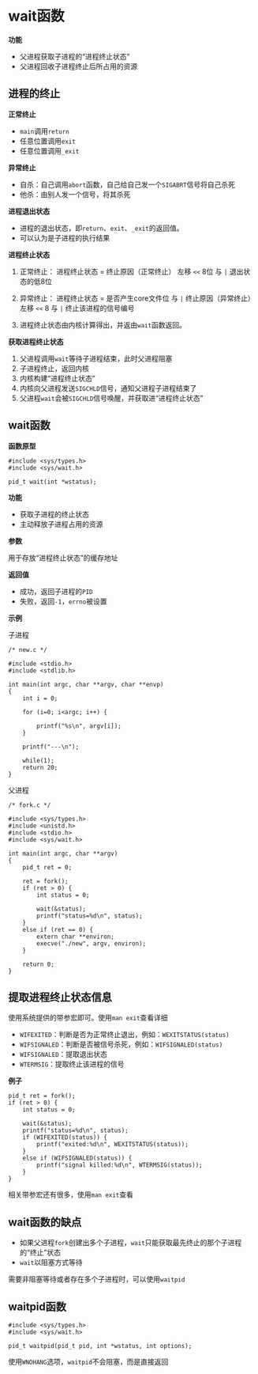# wait函数

**功能**

- 父进程获取子进程的“进程终止状态”
- 父进程回收子进程终止后所占用的资源

## 进程的终止

**正常终止**

- `main`调用`return`
- 任意位置调用`exit`
- 任意位置调用`_exit`

**异常终止**

- 自杀：自己调用`abort`函数，自己给自己发一个`SIGABRT`信号将自己杀死
- 他杀：由别人发一个信号，将其杀死

**进程退出状态**

- 进程的退出状态，即`return`、`exit`、`_exit`的返回值。
- 可以认为是子进程的执行结果

**进程终止状态**

1. 正常终止：
  进程终止状态 = 终止原因（正常终止） 左移 `<<` 8位 与 `|` 退出状态的低8位

2. 异常终止：
  进程终止状态 = 是否产生core文件位 与 `|` 终止原因（异常终止）左移 `<<` 8 与 `|` 终止该进程的信号编号

3. 进程终止状态由内核计算得出，并返由`wait`函数返回。

**获取进程终止状态**

1. 父进程调用`wait`等待子进程结束，此时父进程阻塞
2. 子进程终止，返回内核
3. 内核构建“进程终止状态”
4. 内核向父进程发送`SIGCHLD`信号，通知父进程子进程结束了
5. 父进程`wait`会被`SIGCHLD`信号唤醒，并获取进“进程终止状态”

## wait函数

**函数原型**

```
#include <sys/types.h>
#include <sys/wait.h>

pid_t wait(int *wstatus);
```

**功能**

- 获取子进程的终止状态
- 主动释放子进程占用的资源

**参数**

用于存放“进程终止状态”的缓存地址

**返回值**

- 成功，返回子进程的`PID`
- 失败，返回`-1`，`errno`被设置

**示例**

子进程
```
/* new.c */

#include <stdio.h>
#include <stdlib.h>

int main(int argc, char **argv, char **envp)
{
    int i = 0;

    for (i=0; i<argc; i++) {

        printf("%s\n", argv[i]);
    }

    printf("---\n");

    while(1);
    return 20;
}
```

父进程
```
/* fork.c */

#include <sys/types.h>
#include <unistd.h>
#include <stdio.h>
#include <sys/wait.h>

int main(int argc, char **argv)
{
    pid_t ret = 0;

    ret = fork();
    if (ret > 0) {
        int status = 0;

        wait(&status);
        printf("status=%d\n", status);
    }
    else if (ret == 0) {
        extern char **environ;
        execve("./new", argv, environ);
    }

    return 0;
}
```

## 提取进程终止状态信息

使用系统提供的带参宏即可。使用`man exit`查看详细

- `WIFEXITED`：判断是否为正常终止退出，例如：`WEXITSTATUS(status)`
- `WIFSIGNALED`：判断是否被信号杀死，例如：`WIFSIGNALED(status)`
- `WIFSIGNALED`：提取退出状态
- `WTERMSIG`：提取终止该进程的信号

**例子**

```
pid_t ret = fork();
if (ret > 0) {
    int status = 0;

    wait(&status);
    printf("status=%d\n", status);
    if (WIFEXITED(status)) {
        printf("exited:%d\n", WEXITSTATUS(status));
    }
    else if (WIFSIGNALED(status)) {
        printf("signal killed:%d\n", WTERMSIG(status));
    }
}
```

相关带参宏还有很多，使用`man exit`查看

## wait函数的缺点

- 如果父进程`fork`创建出多个子进程，`wait`只能获取最先终止的那个子进程的“终止”状态
- `wait`以阻塞方式等待

需要非阻塞等待或者存在多个子进程时，可以使用`waitpid`


## waitpid函数

```
#include <sys/types.h>
#include <sys/wait.h>

pid_t waitpid(pid_t pid, int *wstatus, int options);
```

使用`WNOHANG`选项，`waitpid`不会阻塞，而是直接返回
